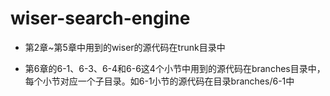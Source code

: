 # wiser-search-engine
* 第2章~第5章中用到的wiser的源代码在trunk目录中

* 第6章的6-1、6-3、6-4和6-6这4个小节中用到的源代码在branches目录中，每个小节对应一个子目录。如6-1小节的源代码在目录branches/6-1中
